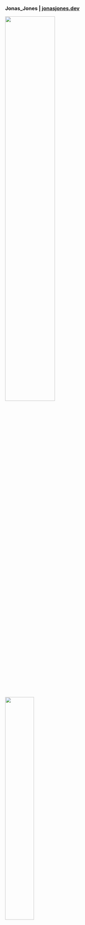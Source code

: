 ### Jonas_Jones | [<ins>jonasjones.dev</ins>](https://jonasjones.dev)

<a><img align="center" src="https://github-readme-stats.vercel.app/api?username=J-onasJones&show_icons=true&theme=gotham" width="56.5%"></a>
<a><img align="center" src="https://github-readme-stats.vercel.app/api/top-langs/?username=J-onasJones&layout=compact&theme=dark" width="43%"></a>

### Tools, Languages, etc.

![](https://img.shields.io/badge/OS-Linux-informational?style=flat&logo=linux&logoColor=white&color=gold)
![](https://img.shields.io/badge/OS-Arch_Linux-informational?style=flat&logo=archlinux&logoColor=white&color=168BC6)
![](https://img.shields.io/badge/IDE-Intellij_IDEA-informational?style=flat&logo=intellijidea&logoColor=white&color=8450A9)
![](https://img.shields.io/badge/IDE-VS_Code-informational?style=flat&logo=visualstudiocode&logoColor=white&color=blue)
![](https://img.shields.io/badge/IDE-Arduino_IDE-informational?style=flat&logo=arduino&logoColor=white&color=00989D)
![](https://img.shields.io/badge/IDE-Pycharm-informational?style=flat&logo=pycharm&logoColor=white&color=20CC82)
![](https://img.shields.io/badge/Editors-Vim-informational?style=flat&logo=vim&logoColor=white&color=019733)
![](https://img.shields.io/badge/Editors-Aseprite-informational?style=flat&logo=aseprite&logoColor=white&color=647C92)
![](https://img.shields.io/badge/Editor-Sublime_Text-informational?style=flat&logo=sublimetext&logoColor=white&color=F29000)
![](https://img.shields.io/badge/Editor-Blender-informational?style=flat&logo=blender&logoColor=white&color=DE7000)
![](https://img.shields.io/badge/Code-Rust-informational?style=flat&logo=rust&logoColor=white&color=EA4800)
![](https://img.shields.io/badge/Code-Java-informational?style=flat&logo=openjdk&logoColor=white&color=EA2D2E)
![](https://img.shields.io/badge/Code-C++-informational?style=flat&logo=cplusplus&logoColor=white&color=6092C7)
![](https://img.shields.io/badge/Code-C-informational?style=flat&logo=c&logoColor=white&color=5B6ABE)
![](https://img.shields.io/badge/Code-Python-informational?style=flat&logo=python&logoColor=white&color=36709C)
![](https://img.shields.io/badge/Code-Javascript-informational?style=flat&logo=javascript&logoColor=white&color=F2D300)
![](https://img.shields.io/badge/Code-HTML-informational?style=flat&logo=html5&logoColor=white&color=F25321)
![](https://img.shields.io/badge/Code-CSS-informational?style=flat&logo=css3&logoColor=white&color=208EE6)
![](https://img.shields.io/badge/Code-PHP-informational?style=flat&logo=php&logoColor=white&color=7175AA)
![](https://img.shields.io/badge/Code-Json-informational?style=flat&logo=json&logoColor=white&color=262626)
![](https://img.shields.io/badge/Code-sql-informational?style=flat&logo=sqlite&logoColor=white&color=3476B5)
![](https://img.shields.io/badge/Code-Brainfuck-informational?style=flat&logo=brainfuck&logoColor=white&color=6137AD)
![](https://img.shields.io/badge/Code-Shellscript-informational?style=flat&logo=gnubash&logoColor=white&color=262E34)
![](https://img.shields.io/badge/Code-Markdown-informational?style=flat&logo=markdown&logoColor=white&color=000000)
![](https://img.shields.io/badge/Shell-Bash-informational?style=flat&logo=gnubash&logoColor=white&color=262E34)
![](https://img.shields.io/badge/Shell-ZSH-informational?style=flat&logo=zsh&logoColor=white&color=4BD7B7)
![](https://img.shields.io/badge/Tool-Git-informational?style=flat&logo=git&logoColor=white&color=D15238)
![](https://img.shields.io/badge/Tool-GitHub-informational?style=flat&logo=github&logoColor=white&color=505050)
![](https://img.shields.io/badge/Tool-NPM-informational?style=flat&logo=npm&logoColor=white&color=AD3D37)
![](https://img.shields.io/badge/Tool-NodeJS-informational?style=flat&logo=node.js&logoColor=white&color=6EA35E)
![](https://img.shields.io/badge/Framework-Electron-informational?style=flat&logo=electron&logoColor=white&color=9FECF1)
![](https://img.shields.io/badge/Framework-Svelte-informational?style=flat&logo=svelte&logoColor=white&color=FF3E00)
![](https://img.shields.io/badge/Toolkit-GTK-informational?style=flat&logo=gtk&logoColor=white&color=D80000)
![](https://img.shields.io/badge/Toolkit-QT-informational?style=flat&logo=qt&logoColor=white&color=41CD52)
![](https://img.shields.io/badge/Toolchain-Fabric-informational?style=flat&logo=fabricmc&logoColor=white&color=D0C5AB)
![](https://img.shields.io/badge/Toolchain-Quilt-informational?style=flat&logo=quiltmc&logoColor=white&color=1A1129)
![](https://img.shields.io/badge/Toolchain-Forge-informational?style=flat&logo=curseforge&logoColor=white&color=1F2A41)
![](https://img.shields.io/badge/Minecraft-Mojang_Studios-informational?style=flat&logo=mojangstudios&logoColor=white&color=EF323D)
![](https://img.shields.io/badge/Toolchain-Modrinth-informational?style=flat&logo=modrinth&logoColor=white&color=1ACE65)
![](https://img.shields.io/badge/Toolchain-Curseforge-informational?style=flat&logo=curseforge&logoColor=white&color=1F2A41)
![](https://img.shields.io/badge/Platform-Raspberry_PI-informational?style=flat&logo=raspberrypi&logoColor=white&color=B2113F)
![](https://img.shields.io/badge/Platform-Arduino-informational?style=flat&logo=arduino&logoColor=white&color=00989D)
![](https://img.shields.io/badge/Architecture-ARM-informational?style=flat&logo=arm&logoColor=white&color=0088B4)


### Contact

[![Modrinth](https://img.shields.io/badge/Modrinth-j--onasjones-edf6d3?style=flat&labelColor=20d76c)](https://modrinth.com/user/j-onasjones)
[![CurseForge](https://img.shields.io/badge/Curseforge-jonas_jones_-edf6d3?style=flat&labelColor=228B22)](https://www.curseforge.com/members/jonas_jones_/projects)
![Reddit User Karma](https://img.shields.io/reddit/user-karma/combined/Jonas_Jones_?color=red&label=Reddit%20u%2FJonas_Jones_&style=flat)
![YouTube Channel Views](https://img.shields.io/youtube/channel/views/UCVIxvKBIMSMgurYS8pK7fSg?label=Youtube/Jonas_Jones&style=flat)
![YouTube Channel Views](https://img.shields.io/youtube/channel/views/UCuxxTa5ZCzYpjLSk-syKBcg?label=Youtube/Jones_Jonas&style=flat)
[![Instagram](https://img.shields.io/badge/Instagram-__jonas__jones__-edf6d3?style=flat&labelColor=fb048e)](https://www.instagram.com/_jonas_jones_/)


*Last relevant update: Jan 3rd, 2024*
